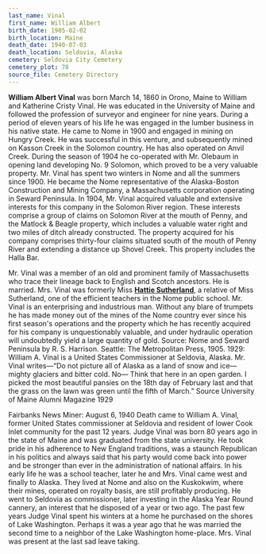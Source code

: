 ```yaml
---
last_name: Vinal
first_name: William Albert
birth_date: 1905-02-02
birth_location: Maine
death_date: 1940-07-03
death_location: Seldovia, Alaska
cemetery: Seldovia City Cemetery
cemetery_plot: 78
source_file: Cemetery Directory
---
```

**William Albert Vinal** was born March 14, 1860 in Orono, Maine to William and Katherine Cristy Vinal. He was educated in the University of Maine and followed the profession of surveyor and engineer for nine years. During a period of eleven years of his life he was engaged in the lumber business in his native state. He came to Nome in 1900 and engaged in mining on Hungry Creek. He was successful in this venture, and subsequently mined on Kasson Creek in the Solomon country. He has also operated on Anvil Creek. During the season of 1904 he co-operated with Mr. Olebaum in opening land developing No. 9 Solomon, which proved to be a very valuable property. Mr. Vinal has spent two winters in Nome and all the summers since 1900. He became the Nome representative of the Alaska-Boston Construction and Mining Company, a Massachusetts corporation operating in Seward Peninsula. In 1904, Mr. Vinal acquired valuable and extensive interests for this company in the Solomon River region. These interests comprise a group of claims on Solomon River at the mouth of Penny, and the Matlock & Beagle property, which includes a valuable water right and two miles of ditch already constructed. 
The property acquired for his company comprises thirty-four claims situated south of the mouth of Penny River and extending a distance up Shovel Creek. This property includes the Halla Bar. 

Mr. Vinal was a member of an old and prominent family of Massachusetts who trace their lineage back to English and Scotch ancestors. He is married. Mrs. Vinal was formerly Miss [**Hattie Sutherland**](./Vinal_Harriett_J_Sutherland.md), a relative of Miss Sutherland, one of the efficient teachers in the Nome public school. Mr. Vinal is an enterprising and industrious man. Without any blare of trumpets he has made money out of the mines of the Nome country ever since his first season's operations and the property which he has recently acquired for his company is unquestionably valuable, and under hydraulic operation will undoubtedly yield a large quantity of gold.  Source: Nome and Seward Peninsula by R. S. Harrison. Seattle: The Metropolitan Press, 1905.
1929: William A. Vinal is a United States Commissioner at Seldovia, Alaska. Mr. Vinal writes—“Do not picture all of Alaska as a land of snow and ice— mighty glaciers and bitter cold. No— Think that here in an open garden. I picked the most beautiful pansies on the 18th day of February last and that the grass on the lawn was green until the fifth of March.” Source University of Maine Alumni Magazine 1929

Fairbanks News Miner: August 6, 1940
Death came to William A. Vinal, former United States commissioner at Seldovia and resident of lower Cook Inlet community for the past 12 years.  Judge Vinal was born 80 years ago in the state of Maine and was graduated from the state university.  He took pride in his adherence to New England traditions, was a staunch Republican in his politics and always said that his party would come back into power and be stronger than ever in the administration of national affairs.  In his early life he was a school teacher, later he and Mrs. Vinal came west and finally to Alaska.  They lived at Nome and also on the Kuskokwim, where their mines, operated on royalty basis, are still profitably producing. He went to Seldovia as commissioner, later investing in the Alaska Year Round cannery, an interest that he disposed of a year or two ago.  The past few years Judge Vinal spent his winters at a home he purchased on the shores of Lake Washington.  Perhaps it was a year ago that he was married the second time to a neighbor of the Lake Washington home-place.  Mrs. Vinal was present at the last sad leave taking. 

